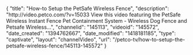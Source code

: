 {
    "title": "How-to Setup the PetSafe Wireless Fence",
    "description": "http:\/\/video.petco.com\/?v=15033 View this video featuring the PetSafe Wireless Instant Fence Pet Containment System - Wireless Dog Fence and Petsafe Wireless...",
    "channelid": "145113",
    "videoid": "145572",
    "date_created": "1394762667",
    "date_modified": "1418181185",
    "type": "captivate",
    "layout": "channelVideo",
    "url": "\/petco-tv\/how-to-setup-the-petsafe-wireless-fence\/145113-145572"
}